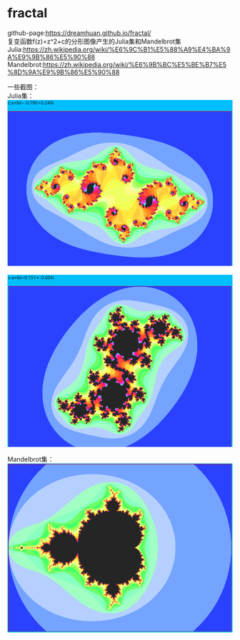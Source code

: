 # fractal
github-page:https://dreamhuan.github.io/fractal/<br/>
复变函数f(z)=z^2+c的分形图像产生的Julia集和Mandelbrot集<br/>
Julia:https://zh.wikipedia.org/wiki/%E6%9C%B1%E5%88%A9%E4%BA%9A%E9%9B%86%E5%90%88  
Mandelbrot:https://zh.wikipedia.org/wiki/%E6%9B%BC%E5%BE%B7%E5%8D%9A%E9%9B%86%E5%90%88  

一些截图：  
Julia集：<br/>
![screenshot](1.png)   
![screenshot](2.png)

Mandelbrot集：<br/>
![screenshot](3.png)   
